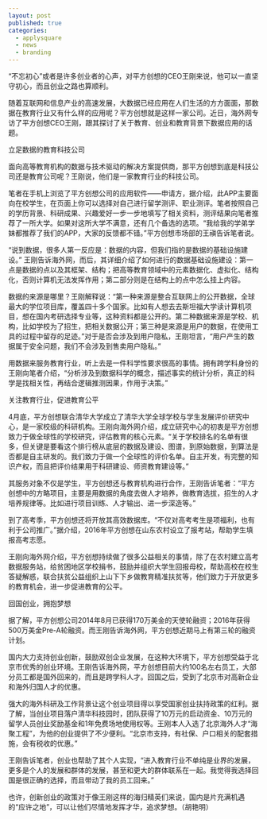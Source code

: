 ```yaml
---
layout: post
published: true
categories:
  - applysquare
  - news
  - branding
---
```


“不忘初心”或者是许多创业者的心声，对平方创想的CEO王刚来说，他可以一直坚守初心，而且创业之路也算顺利。

随着互联网和信息产业的高速发展，大数据已经应用在人们生活的方方面面，那数据在教育行业又有什么样的应用呢？平方创想就是这样一家公司。近日，海外网专访了平方创想CEO王刚，跟其探讨了关于教育、创业和教育背景下数据应用的话题。

立足数据的教育科技公司

面向高等教育机构的数据与技术驱动的解决方案提供商，那平方创想到底是科技公司还是教育公司呢？王刚说，他们是一家教育行业的科技公司。

笔者在手机上浏览了平方创想公司的应用软件——申请方，据介绍，此APP主要面向在校学生，在页面上你可以选择对自己进行留学测评、职业测评。笔者按照自己的学历背景、科研成果、兴趣爱好一步一步地填写了相关资料，测评结果向笔者推荐了一所大学。如果对这所大学不满意，还有几个备选的选项。“我给我的学弟学妹都推荐了我们的APP，大家的反馈都不错。”平方创想市场部的王禛告诉笔者说。

“说到数据，很多人第一反应是：数据的内容，但我们指的是数据的基础设施建设。” 王刚告诉海外网，而后，其详细介绍了如何进行的数据基础设施建设：第一点是数据的点以及其框架、结构；把高等教育领域中的元素数据化、虚拟化、结构化，否则计算机无法发挥作用；第二部分则是在结构上的点中怎么挂上内容。

数据的来源是哪里？王刚解释说：“第一种来源是整合互联网上的公开数据，全球最大的学位项目库，覆盖四十多个国家。比如有人想去去斯坦福大学读计算机项目，想在国内考研选择专业等，这种资料都是公开的。第二种数据来源是学校、机构，比如学校为了招生，把相关数据公开；第三种是来源是用户的数据，在使用工具的过程中留存的足迹。”对于是否会涉及到用户隐私，王刚坦言，“用户产生的数据属于安全问题，我们不会涉及到售卖用户隐私。”

用数据来服务教育行业，听上去是一件科学性要求很高的事情。拥有跨学科身份的王刚向笔者介绍，“分析涉及到数据科学的概念，描述事实的统计分析，真正的科学是找相关性，再结合逻辑推测因果，作用于决策。”

关注教育行业，促进教育公平

4月底，平方创想联合清华大学成立了清华大学全球学校与学生发展评价研究中心，是一家校级的科研机构。王刚向海外网介绍，成立研究中心的初衷是平方创想致力于做全球性的学校研究，评估教育的核心元素。“关于学校排名的名单有很多，但关键是要看这个排行榜从底层的数据及建设、图谱，到原始数据，到算法是否都是自主研发的。我们致力于做一个全球性的评价名单。自主开发，有完整的知识产权，而且把评价结果用于科研建设、师资教育建设等。”

其服务对象不仅是学生，平方创想还与教育机构进行合作，王刚告诉笔者：“平方创想中的方略项目，主要是用数据的角度去做人才培养，做教育选拔，招生的人才培养规律等。比如进行项目训练、人才输出、进一步深造等。”

到了高考季，平方创想还将开放其高效数据库。“不仅对高考考生是项福利，也有利于公司推广。”据介绍，2016年平方创想在山东农村设立了报考站，帮助学生填报高考志愿。

王刚向海外网介绍，平方创想持续做了很多公益相关的事情，除了在农村建立高考数据服务站，给贫困地区学校捐书，鼓励并组织大学生回报母校，帮助高校在校生答疑解惑，联合扶贫公益组织上山下下乡做教育精准扶贫等，他们致力于开放更多的教育机会，进一步促进教育的公平。

回国创业，拥抱梦想

据了解，平方创想公司2014年8月已获得170万美金的天使轮融资；2016年获得500万美金Pre-A轮融资。而王刚告诉海外网，平方创想近期马上有第三轮的融资计划。

国内大力支持创业创新，鼓励双创企业发展，在这种大环境下，平方创想受益于北京市优秀的创业环境。王刚告诉海外网，平方创想目前大约100名左右员工，大部分员工都是国外回来的，而且是跨学科人才。回国之后，受到了北京市对高新企业和海外归国人才的优惠。

强大的海外科研及工作背景让这个创业项目得以享受国家创业扶持政策的红利。据了解，当创业项目落户清华科技园时，团队获得了10万元的启动资金、10万元的留学人员创业奖励基金和1年免费场地使用权等。王刚本人入选了北京海外人才“海聚工程”，为他的创业提供了不少便利。“北京市支持，有社保、户口相关的配套措施，会有税收的优惠。”

王刚告诉笔者，创业也帮助了其个人实现，“进入教育行业不单纯是业界的发展，更多是个人的发展和群体的发展，甚至和更大的群体联系在一起。我觉得我选择回国是很正确的选择，而且带动了我的员工回来。”

也许，创新创业的政策对于像王刚这样的海归精英们来说，国内是片充满机遇的“应许之地”，可以让他们尽情地发挥才华，追求梦想。（胡艳明）
